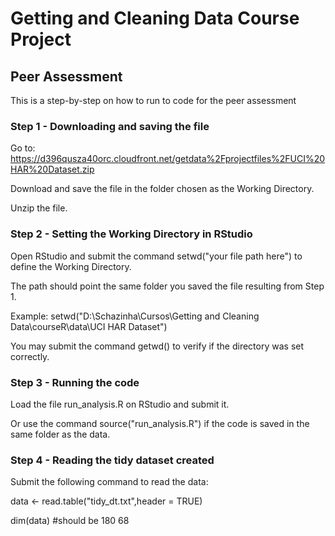 # Getting and Cleaning Data Course Project

## Peer Assessment

This is a step-by-step on how to run to code for the peer assessment


### Step 1 - Downloading and saving the file

Go to: 
<https://d396qusza40orc.cloudfront.net/getdata%2Fprojectfiles%2FUCI%20HAR%20Dataset.zip>

Download and save the file in the folder chosen as the Working Directory.

Unzip the file.



### Step 2 - Setting the Working Directory in RStudio

Open RStudio and submit the command setwd("your file path here") to define the Working Directory.

The path should point the same folder you saved the file resulting from Step 1.

Example:
setwd("D:\\Schazinha\\Cursos\\Getting and Cleaning Data\\courseR\\data\\UCI HAR Dataset")

You may submit the command getwd() to verify if the directory was set correctly.



### Step 3 - Running the code

Load the file run_analysis.R on RStudio and submit it.

Or use the command source("run_analysis.R") if the code is saved in the same folder as the data.



###  Step 4 - Reading the tidy dataset created

Submit the following command to read the data:

data <- read.table("tidy_dt.txt",header = TRUE)

dim(data) #should be 180 68